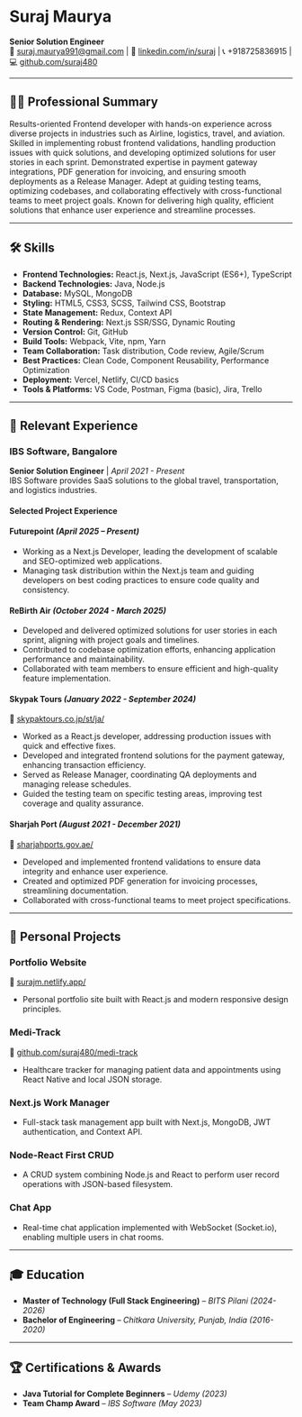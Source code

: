 # Suraj Maurya  
**Senior Solution Engineer**  
📧 suraj.maurya991@gmail.com | 🔗 [linkedin.com/in/suraj](https://linkedin.com/in/suraj) | 📞 +918725836915 | 💻 [github.com/suraj480](https://github.com/suraj480)  

---

## 👨‍💻 Professional Summary  
Results-oriented Frontend developer with hands-on experience across diverse projects in industries such as Airline, logistics, travel, and aviation. Skilled in implementing robust frontend validations, handling production issues with quick solutions, and developing optimized solutions for user stories in each sprint. Demonstrated expertise in payment gateway integrations, PDF generation for invoicing, and ensuring smooth deployments as a Release Manager. Adept at guiding testing teams, optimizing codebases, and collaborating effectively with cross-functional teams to meet project goals. Known for delivering high quality, efficient solutions that enhance user experience and streamline processes.

---

## 🛠 Skills  
- **Frontend Technologies:** React.js, Next.js, JavaScript (ES6+), TypeScript  
- **Backend Technologies:** Java, Node.js  
- **Database:** MySQL, MongoDB  
- **Styling:** HTML5, CSS3, SCSS, Tailwind CSS, Bootstrap  
- **State Management:** Redux, Context API  
- **Routing & Rendering:** Next.js SSR/SSG, Dynamic Routing  
- **Version Control:** Git, GitHub  
- **Build Tools:** Webpack, Vite, npm, Yarn  
- **Team Collaboration:** Task distribution, Code review, Agile/Scrum  
- **Best Practices:** Clean Code, Component Reusability, Performance Optimization  
- **Deployment:** Vercel, Netlify, CI/CD basics  
- **Tools & Platforms:** VS Code, Postman, Figma (basic), Jira, Trello  

---

## 💼 Relevant Experience  

### **IBS Software, Bangalore**  
**Senior Solution Engineer** | *April 2021 - Present*  
IBS Software provides SaaS solutions to the global travel, transportation, and logistics industries.  

#### **Selected Project Experience**  

#### **Futurepoint** *(April 2025 – Present)*  
- Working as a Next.js Developer, leading the development of scalable and SEO-optimized web applications.  
- Managing task distribution within the Next.js team and guiding developers on best coding practices to ensure code quality and consistency.  

#### **ReBirth Air** *(October 2024 - March 2025)*  
- Developed and delivered optimized solutions for user stories in each sprint, aligning with project goals and timelines.  
- Contributed to codebase optimization efforts, enhancing application performance and maintainability.  
- Collaborated with team members to ensure efficient and high-quality feature implementation.  

#### **Skypak Tours** *(January 2022 - September 2024)*  
🔗 [skypaktours.co.jp/st/ja/](https://www.skypaktours.co.jp/st/ja/)  
- Worked as a React.js developer, addressing production issues with quick and effective fixes.  
- Developed and integrated frontend solutions for the payment gateway, enhancing transaction efficiency.  
- Served as Release Manager, coordinating QA deployments and managing release schedules.  
- Guided the testing team on specific testing areas, improving test coverage and quality assurance.  

#### **Sharjah Port** *(August 2021 - December 2021)*  
🔗 [sharjahports.gov.ae/](https://sharjahports.gov.ae/)  
- Developed and implemented frontend validations to ensure data integrity and enhance user experience.  
- Created and optimized PDF generation for invoicing processes, streamlining documentation.  
- Collaborated with cross-functional teams to meet project specifications.  

---

## 🚀 Personal Projects  

### **Portfolio Website**  
🔗 [surajm.netlify.app/](https://surajm.netlify.app/)  
- Personal portfolio site built with React.js and modern responsive design principles.  

### **Medi-Track**  
🔗 [github.com/suraj480/medi-track](https://github.com/suraj480/medi-track)  
- Healthcare tracker for managing patient data and appointments using React Native and local JSON storage.  

### **Next.js Work Manager**  
- Full-stack task management app built with Next.js, MongoDB, JWT authentication, and Context API.  

### **Node-React First CRUD**  
- A CRUD system combining Node.js and React to perform user record operations with JSON-based filesystem.  

### **Chat App**  
- Real-time chat application implemented with WebSocket (Socket.io), enabling multiple users in chat rooms.  

---

## 🎓 Education  
- **Master of Technology (Full Stack Engineering)** – *BITS Pilani (2024-2026)*  
- **Bachelor of Engineering** – *Chitkara University, Punjab, India (2016-2020)*  

---

## 🏆 Certifications & Awards  
- **Java Tutorial for Complete Beginners** – *Udemy (2023)*  
- **Team Champ Award** – *IBS Software (May 2023)*  
